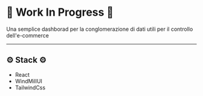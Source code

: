# :construction: Work In Progress :construction:
Una semplice dashborad per la conglomerazione di dati utili per il controllo dell'e-commerce

---
## :gear: Stack :gear:
- React
- WindMillUI
- TailwindCss
